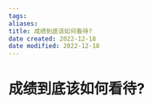 ```yaml
---
tags: 
aliases: 
title: 成绩到底该如何看待?
date created: 2022-12-18
date modified: 2022-12-18
---
```


# 成绩到底该如何看待?
